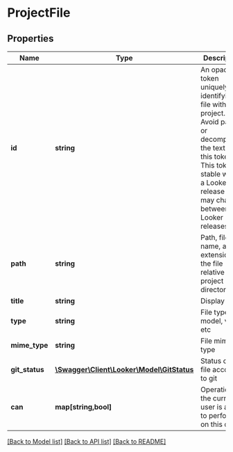 # ProjectFile

## Properties
Name | Type | Description | Notes
------------ | ------------- | ------------- | -------------
**id** | **string** | An opaque token uniquely identifying a file within a project. Avoid parsing or decomposing the text of this token. This token is stable within a Looker release but may change between Looker releases | [optional] 
**path** | **string** | Path, file name, and extension of the file relative to the project root directory | [optional] 
**title** | **string** | Display name | [optional] 
**type** | **string** | File type: model, view, etc | [optional] 
**mime_type** | **string** | File mime type | [optional] 
**git_status** | [**\Swagger\Client\Looker\Model\GitStatus**](GitStatus.md) | Status of the file according to git | [optional] 
**can** | **map[string,bool]** | Operations the current user is able to perform on this object | [optional] 

[[Back to Model list]](../README.md#documentation-for-models) [[Back to API list]](../README.md#documentation-for-api-endpoints) [[Back to README]](../README.md)


